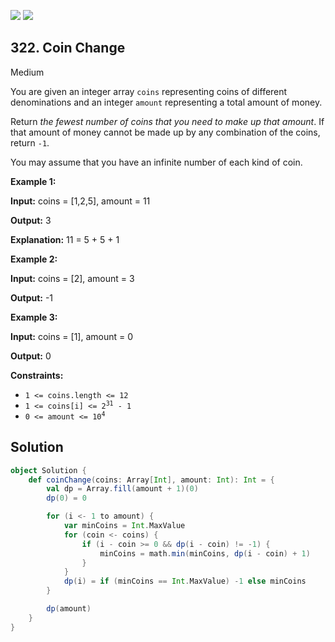 [![](https://img.shields.io/github/stars/javadev/LeetCode-in-All?label=Stars&style=flat-square)](https://github.com/javadev/LeetCode-in-All)
[![](https://img.shields.io/github/forks/javadev/LeetCode-in-All?label=Fork%20me%20on%20GitHub%20&style=flat-square)](https://github.com/javadev/LeetCode-in-All/fork)

## 322\. Coin Change

Medium

You are given an integer array `coins` representing coins of different denominations and an integer `amount` representing a total amount of money.

Return _the fewest number of coins that you need to make up that amount_. If that amount of money cannot be made up by any combination of the coins, return `-1`.

You may assume that you have an infinite number of each kind of coin.

**Example 1:**

**Input:** coins = [1,2,5], amount = 11

**Output:** 3

**Explanation:** 11 = 5 + 5 + 1 

**Example 2:**

**Input:** coins = [2], amount = 3

**Output:** -1 

**Example 3:**

**Input:** coins = [1], amount = 0

**Output:** 0 

**Constraints:**

*   `1 <= coins.length <= 12`
*   <code>1 <= coins[i] <= 2<sup>31</sup> - 1</code>
*   <code>0 <= amount <= 10<sup>4</sup></code>

## Solution

```scala
object Solution {
    def coinChange(coins: Array[Int], amount: Int): Int = {
        val dp = Array.fill(amount + 1)(0)
        dp(0) = 0

        for (i <- 1 to amount) {
            var minCoins = Int.MaxValue
            for (coin <- coins) {
                if (i - coin >= 0 && dp(i - coin) != -1) {
                    minCoins = math.min(minCoins, dp(i - coin) + 1)
                }
            }
            dp(i) = if (minCoins == Int.MaxValue) -1 else minCoins
        }

        dp(amount)
    }
}
```